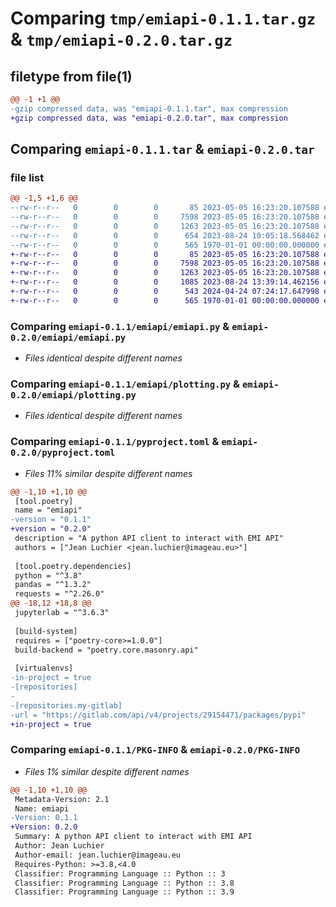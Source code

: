 # Comparing `tmp/emiapi-0.1.1.tar.gz` & `tmp/emiapi-0.2.0.tar.gz`

## filetype from file(1)

```diff
@@ -1 +1 @@
-gzip compressed data, was "emiapi-0.1.1.tar", max compression
+gzip compressed data, was "emiapi-0.2.0.tar", max compression
```

## Comparing `emiapi-0.1.1.tar` & `emiapi-0.2.0.tar`

### file list

```diff
@@ -1,5 +1,6 @@
--rw-r--r--   0        0        0       85 2023-05-05 16:23:20.107588 emiapi-0.1.1/emiapi/__init__.py
--rw-r--r--   0        0        0     7598 2023-05-05 16:23:20.107588 emiapi-0.1.1/emiapi/emiapi.py
--rw-r--r--   0        0        0     1263 2023-05-05 16:23:20.107588 emiapi-0.1.1/emiapi/plotting.py
--rw-r--r--   0        0        0      654 2023-08-24 10:05:18.568462 emiapi-0.1.1/pyproject.toml
--rw-r--r--   0        0        0      565 1970-01-01 00:00:00.000000 emiapi-0.1.1/PKG-INFO
+-rw-r--r--   0        0        0       85 2023-05-05 16:23:20.107588 emiapi-0.2.0/emiapi/__init__.py
+-rw-r--r--   0        0        0     7598 2023-05-05 16:23:20.107588 emiapi-0.2.0/emiapi/emiapi.py
+-rw-r--r--   0        0        0     1263 2023-05-05 16:23:20.107588 emiapi-0.2.0/emiapi/plotting.py
+-rw-r--r--   0        0        0     1085 2023-08-24 13:39:14.462156 emiapi-0.2.0/LICENSE
+-rw-r--r--   0        0        0      543 2024-04-24 07:24:17.647998 emiapi-0.2.0/pyproject.toml
+-rw-r--r--   0        0        0      565 1970-01-01 00:00:00.000000 emiapi-0.2.0/PKG-INFO
```

### Comparing `emiapi-0.1.1/emiapi/emiapi.py` & `emiapi-0.2.0/emiapi/emiapi.py`

 * *Files identical despite different names*

### Comparing `emiapi-0.1.1/emiapi/plotting.py` & `emiapi-0.2.0/emiapi/plotting.py`

 * *Files identical despite different names*

### Comparing `emiapi-0.1.1/pyproject.toml` & `emiapi-0.2.0/pyproject.toml`

 * *Files 11% similar despite different names*

```diff
@@ -1,10 +1,10 @@
 [tool.poetry]
 name = "emiapi"
-version = "0.1.1"
+version = "0.2.0"
 description = "A python API client to interact with EMI API"
 authors = ["Jean Luchier <jean.luchier@imageau.eu>"]
 
 [tool.poetry.dependencies]
 python = "^3.8"
 pandas = "^1.3.2"
 requests = "^2.26.0"
@@ -18,12 +18,8 @@
 jupyterlab = "^3.6.3"
 
 [build-system]
 requires = ["poetry-core>=1.0.0"]
 build-backend = "poetry.core.masonry.api"
 
 [virtualenvs]
-in-project = true
-[repositories]
-
-[repositories.my-gitlab]
-url = "https://gitlab.com/api/v4/projects/29154471/packages/pypi"
+in-project = true
```

### Comparing `emiapi-0.1.1/PKG-INFO` & `emiapi-0.2.0/PKG-INFO`

 * *Files 1% similar despite different names*

```diff
@@ -1,10 +1,10 @@
 Metadata-Version: 2.1
 Name: emiapi
-Version: 0.1.1
+Version: 0.2.0
 Summary: A python API client to interact with EMI API
 Author: Jean Luchier
 Author-email: jean.luchier@imageau.eu
 Requires-Python: >=3.8,<4.0
 Classifier: Programming Language :: Python :: 3
 Classifier: Programming Language :: Python :: 3.8
 Classifier: Programming Language :: Python :: 3.9
```

